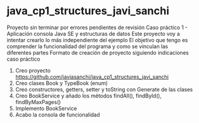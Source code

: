 # java_cp1_structures_javi_sanchi
Proyecto sin terminar por errores pendientes de revisión
Caso práctico 1 - Aplicación consola Java SE y estructuras de datos
Este proyecto voy a intentar crearlo lo más independiente del ejemplo
El objetivo que tengo es comprender la funcionalidad del programa y como se vinculan las diferentes partes
Formato de creación de proyecto siguiendo indicaciones caso práctico
1. Creo proyecto https://github.com/javiasanchi/java_cp1_structures_javi_sanchi
2. Creo clases Book y TypeBook (enum)
3. Creo constructores, getters, setter y toString con Generate de las clases
4. Creo BookService y añado los métodos findAll(), findById(), findByMaxPages()
5. Implemento BookService
6. Acabo la consola de funcionalidad

